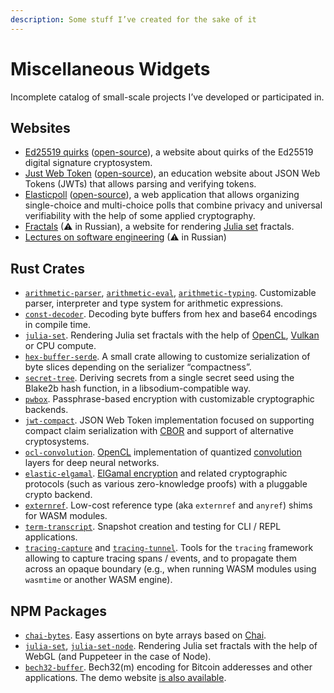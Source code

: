 ```yaml
---
description: Some stuff I’ve created for the sake of it
---
```


# Miscellaneous Widgets

Incomplete catalog of small-scale projects I’ve developed or participated in.

## Websites

- [Ed25519 quirks](https://quirks.ed25519.info/) ([open-source](https://github.com/slowli/ed25519-quirks)),
  a website about quirks of the Ed25519 digital signature cryptosystem.
- [Just Web Token](https://justwebtoken.io/) ([open-source](https://github.com/slowli/justwebtoken.io)),
  an education website about JSON Web Tokens (JWTs) that allows parsing and verifying tokens.
- [Elasticpoll](https://elasticpoll.app/) ([open-source](https://github.com/slowli/elasticpoll.app)),
  a web application that allows organizing single-choice and multi-choice polls
  that combine privacy and universal verifiability with the help of some applied cryptography.
- [Fractals](https://fractals.ostrov.ski/) (⚠ in Russian), a website for rendering
  [Julia set](https://en.wikipedia.org/wiki/Julia_set) fractals. 
- [Lectures on software engineering](https://lectures.ostrov.ski/) (⚠ in Russian)

## Rust Crates

- [`arithmetic-parser`](https://docs.rs/arithmetic-parser/),
  [`arithmetic-eval`](https://docs.rs/arithmetic-eval/),
  [`arithmetic-typing`](https://docs.rs/arithmetic-typing/).
  Customizable parser, interpreter and type system for arithmetic expressions.
- [`const-decoder`](https://docs.rs/const-decoder/). Decoding byte buffers from
  hex and base64 encodings in compile time.
- [`julia-set`](https://docs.rs/julia-set/). Rendering Julia set fractals with the help
  of [OpenCL], [Vulkan] or CPU compute.
- [`hex-buffer-serde`](https://docs.rs/hex-buffer-serde/). A small crate allowing
  to customize serialization of byte slices depending on the serializer “compactness”.
- [`secret-tree`](https://docs.rs/secret-tree). Deriving secrets from a single
  secret seed using the Blake2b hash function, in a libsodium-compatible way.
- [`pwbox`](https://docs.rs/pwbox/). Passphrase-based encryption with customizable
  cryptographic backends.
- [`jwt-compact`](https://docs.rs/jwt-compact/). JSON Web Token implementation
  focused on supporting compact claim serialization with [CBOR] and support
  of alternative cryptosystems.
- [`ocl-convolution`](https://docs.rs/ocl-convolution/). [OpenCL] implementation
  of quantized [convolution] layers for deep neural networks.
- [`elastic-elgamal`](https://docs.rs/elastic-elgamal/). [ElGamal encryption]
  and related cryptographic protocols (such as various zero-knowledge proofs)
  with a pluggable crypto backend.
- [`externref`](https://docs.rs/externref/). Low-cost reference type (aka `externref` and `anyref`)
  shims for WASM modules.
- [`term-transcript`](https://docs.rs/term-transcript/). Snapshot creation
  and testing for CLI / REPL applications.
- [`tracing-capture`](https://docs.rs/tracing-capture/) and [`tracing-tunnel`](https://docs.rs/tracing-tunnel/).
  Tools for the `tracing` framework allowing to capture tracing spans / events, and to propagate
  them across an opaque boundary (e.g., when running WASM modules using `wasmtime` or another WASM engine).

[CBOR]: https://cbor.io/
[OpenCL]: https://www.khronos.org/registry/OpenCL/
[Vulkan]: https://www.khronos.org/registry/vulkan/
[convolution]: https://en.wikipedia.org/wiki/Convolutional_neural_network
[ElGamal encryption]: https://en.wikipedia.org/wiki/ElGamal_encryption

## NPM Packages

- [`chai-bytes`](https://www.npmjs.com/package/chai-bytes). Easy assertions on byte arrays
  based on [Chai](https://chaijs.com/).
- [`julia-set`](https://www.npmjs.com/package/julia-set),
  [`julia-set-node`](https://www.npmjs.com/package/julia-set-node).
  Rendering Julia set fractals with the help of WebGL (and Puppeteer in the case of Node).
- [`bech32-buffer`](https://www.npmjs.com/package/bech32-buffer). Bech32(m) encoding
  for Bitcoin adderesses and other applications. The demo website
  [is also available](https://slowli.github.io/bech32-buffer/).

